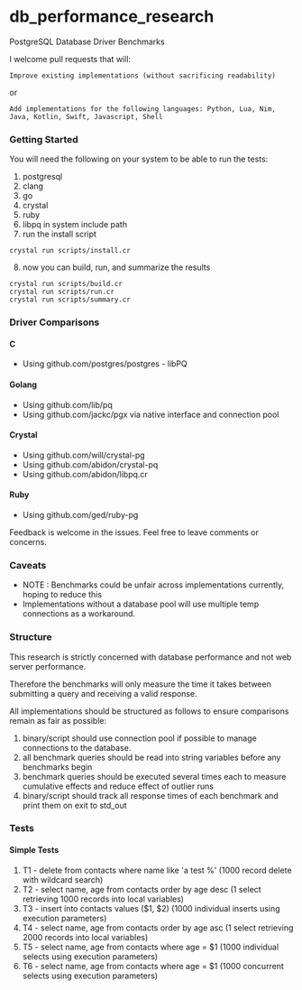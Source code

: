 # db_performance_research
PostgreSQL Database Driver Benchmarks

I welcome pull requests that will:

`Improve existing implementations (without sacrificing readability)`

or

`Add implementations for the following languages:
Python, Lua, Nim, Java, Kotlin, Swift, Javascript, Shell`

### Getting Started

You will need the following on your system to be able to run the tests:

1. postgresql
2. clang
3. go
4. crystal
5. ruby
6. libpq in system include path
7. run the install script
```
crystal run scripts/install.cr
```
8. now you can build, run, and summarize the results
```
crystal run scripts/build.cr
crystal run scripts/run.cr
crystal run scripts/summary.cr
```


### Driver Comparisons

#### C
- Using github.com/postgres/postgres - libPQ

#### Golang
- Using github.com/lib/pq
- Using github.com/jackc/pgx via native interface and connection pool

#### Crystal
- Using github.com/will/crystal-pg
- Using github.com/abidon/crystal-pq
- Using github.com/abidon/libpq.cr

#### Ruby 
- Using github.com/ged/ruby-pg


Feedback is welcome in the issues. Feel free to leave comments or concerns.

### Caveats
- NOTE : Benchmarks could be unfair across implementations currently, hoping to reduce this
- Implementations without a database pool will use multiple temp connections as a workaround.


### Structure

This research is strictly concerned with database performance and not web server performance.

Therefore the benchmarks will only measure the time it takes between submitting a query and receiving a valid response.

All implementations should be structured as follows to ensure comparisons remain as fair as possible:

1. binary/script should use connection pool if possible to manage connections to the database.
2. all benchmark queries should be read into string variables before any benchmarks begin
3. benchmark queries should be executed several times each to measure cumulative effects and reduce effect of outlier runs
4. binary/script should track all response times of each benchmark and print them on exit to std_out


### Tests

#### Simple Tests
1. T1 - delete from contacts where name like 'a test %' (1000 record delete with wildcard search)
2. T2 - select name, age from contacts order by age desc (1 select retrieving 1000 records into local variables)
3. T3 - insert into contacts values ($1, $2) (1000 individual inserts using execution parameters)
4. T4 - select name, age from contacts order by age asc (1 select retrieving 2000 records into local variables)
5. T5 - select name, age from contacts where age = $1 (1000 individual selects using execution parameters)
6. T6 - select name, age from contacts where age = $1 (1000 concurrent selects using execution parameters)






